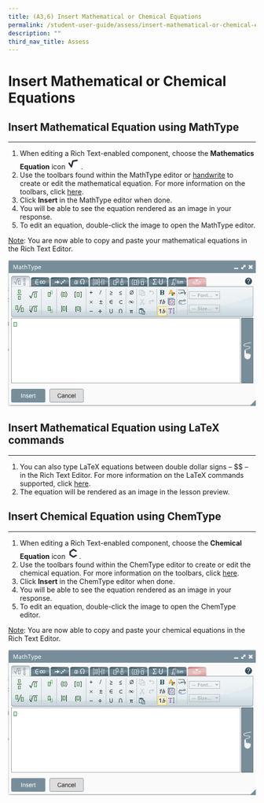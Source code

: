 ```yaml
---
title: (A3,6) Insert Mathematical or Chemical Equations
permalink: /student-user-guide/assess/insert-mathematical-or-chemical-equations/
description: ""
third_nav_title: Assess
---
```

<h1 id="insert-mathematical-or-chemical-equations">Insert Mathematical or Chemical Equations</h1>
<h2 id="-insert-mathematical-equation-using-mathtype-">Insert Mathematical Equation using MathType</h2>
<hr>
<ol>
<li>When editing a Rich Text-enabled component, choose the <strong>Mathematics Equation</strong> icon <img style="width:1.5rem; display: inline;" src="/images/Icons/MathType.svg"> .</li>
<li>Use the toolbars found within the MathType editor or <a target="_blank" href="https://docs.wiris.com/en/mathtype/mathtype_web/handwritten-input">handwrite</a> to create or edit the mathematical equation. For more information on the toolbars, click <a target="_blank" href="https://docs.wiris.com/en/mathtype/mathtype_web/toolbar">here</a>.</li>
<li>Click <strong>Insert</strong> in the MathType editor when done.</li>
<li>You will be able to see the equation rendered as an image in your response.</li>
<li>To edit an equation, double-click the image to open the MathType editor.</li>
</ol>
<p><u>Note</u>: You are now able to copy and paste your mathematical equations in the Rich Text Editor. </p>
<p><img src="/images/1Student/As-MathType.png"></p>
<h2 id="-insert-mathematical-equation-using-latex-commands-">Insert Mathematical Equation using LaTeX commands</h2>
<hr>
<ol>
<li>You can also type LaTeX equations between double dollar signs – $$ – in the Rich Text Editor. For more information on the LaTeX commands supported, click <a target="_blank" href="https://docs.wiris.com/en/mathtype/mathtype_web/latex-support">here</a>.</li>
<li>The equation will be rendered as an image in the lesson preview.</li>
</ol>
<h2 id="-insert-chemical-equation-using-chemtype-">Insert Chemical Equation using ChemType</h2>
<hr>
<ol>
<li>When editing a Rich Text-enabled component, choose the <strong>Chemical Equation</strong> icon <img style="width:1.5rem; display: inline;" src="/images/Icons/ChemType.svg">.</li>
<li>Use the toolbars found within the ChemType editor to create or edit the chemical equation. For more information on the toolbars, click <a target="_blank" href="https://docs.wiris.com/mathtype/en/mathtype-integrations/mathtype-web-interface-features/chemistry.html"> here</a>.</li>
<li>Click <strong>Insert</strong> in the ChemType editor when done.</li>
<li>You will be able to see the equation rendered as an image in your response. </li>
<li>To edit an equation, double-click the image to open the ChemType editor.</li>
</ol>
<p><u>Note</u>: You are now able to copy and paste your chemical equations in the Rich Text Editor.</p>
<img src="/images/1Student/As-MathType.png">